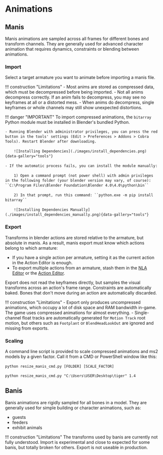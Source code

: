 # Animations

## Manis

Manis animations are sampled across all frames for different bones and transform channels. They are generally used for advanced character animation that requires dynamics, constraints or blending between animations.

### Import

Select a target armature you want to animate before importing a manis file.

!!! construction "Limitations"
    - Most anims are stored as compressed data, which must be decompressed before being imported.
    - Not all anims decompress correctly. If an anim fails to decompress, you may see no keyframes at all or a distorted mess.
    - When anims do decompress, single keyframes or whole channels may still show unexpected distortions.


!!! danger "IMPORTANT" 
    To import compressed animations, the ``bitarray`` Python module must be installed in Blender's bundled Python.
    
    - Running Blender with administrator privileges, you can press the red button in the tools' settings (Edit > Preferences > Addons > Cobra Tools). Restart Blender after downloading.

        ![Installing Dependencies](./images/install_dependencies.png){data-gallery="tools"}

    - If the automatic process fails, you can install the module manually:
         
        1) Open a command prompt (not power shell) with admin privileges in the following folder (your blender version may vary, of course): ``C:\Program Files\Blender Foundation\Blender 4.0\4.0\python\bin``

        2) In that prompt, run this command: ``python.exe -m pip install bitarray``
    
        ![Installing Dependencies Manually](./images/install_dependencies_manually.png){data-gallery="tools"}


### Export

Transforms in blender actions are stored relative to the armature, but absolute in manis. As a result, manis export must know which actions belong to which armature:

- If you have a single action per armature, setting it as the current action in the Action Editor is enough.
- To export multiple actions from an armature, stash them in the [NLA Editor](https://docs.blender.org/manual/en/latest/editors/nla/tracks.html#action-stashing) or the [Action Editor](https://docs.blender.org/manual/en/latest/editors/dope_sheet/action.html#header).

Export does not read the keyframes directly, but samples the visual transforms across an action's frame range. Constraints are automatically baked. Bones that don't move during an action are automatically discarded.

!!! construction "Limitations"
    - Export only produces uncompressed animations, which occupy a lot of disk space and RAM bandwidth in-game. The game uses compressed animations for almost everything.
    - Single-channel float tracks are automatically generated for `Motion Track` root motion, but others such as `Footplant` or `BlendHeadLookOut` are ignored and missing from exports.

### Scaling

A command line script is provided to scale compressed animations and ms2 models by a given factor. Call it from a CMD or PowerShell window like this:

``python resize_manis_cmd.py [FOLDER] [SCALE_FACTOR]``

``python resize_manis_cmd.py "C:\Users\USER\Desktop\tiger" 1.4``


## Banis

Banis animations are rigidly sampled for all bones in a model. They are generally used for simple building or character animations, such as:

- guests
- feeders
- exhibit animals

!!! construction "Limitations"
    The transforms used by banis are currently not fully understood. Import is experimental and close to expected for some banis, but totally broken for others. Export is not useable in production.